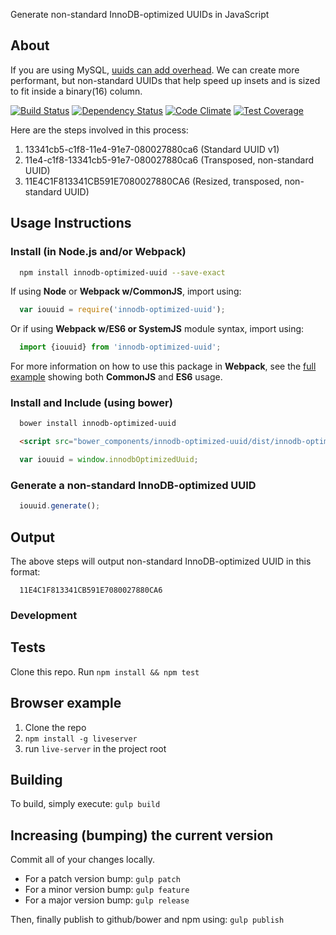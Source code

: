 Generate non-standard InnoDB-optimized UUIDs in JavaScript

## About
 
If you are using MySQL, [uuids can add overhead](http://www.percona.com/blog/2014/12/19/store-uuid-optimized-way/). We can create
more performant, but non-standard UUIDs that help speed up insets
and is sized to fit inside a binary(16) column.

[![Build Status](https://travis-ci.org/fisdap/innodb-optimized-uuid.svg)](https://travis-ci.org/fisdap/innodb-optimized-uuid) [![Dependency Status](https://gemnasium.com/fisdap/innodb-optimized-uuid.svg)](https://gemnasium.com/fisdap/innodb-optimized-uuid) [![Code Climate](https://codeclimate.com/github/fisdap/innodb-optimized-uuid/badges/gpa.svg)](https://codeclimate.com/github/fisdap/innodb-optimized-uuid) [![Test Coverage](https://codeclimate.com/github/fisdap/innodb-optimized-uuid/badges/coverage.svg)](https://codeclimate.com/github/fisdap/innodb-optimized-uuid)

Here are the steps involved in this process:

1. 13341cb5-c1f8-11e4-91e7-080027880ca6 (Standard UUID v1)
2. 11e4-c1f8-13341cb5-91e7-080027880ca6 (Transposed, non-standard UUID)
3. 11E4C1F813341CB591E7080027880CA6 (Resized, transposed, non-standard UUID)

## Usage Instructions

### Install (in Node.js and/or Webpack)

```bash
  npm install innodb-optimized-uuid --save-exact
```

If using **Node** or **Webpack w/CommonJS**, import using:

```js
  var iouuid = require('innodb-optimized-uuid');
```

Or if using **Webpack w/ES6 or SystemJS** module syntax, import using:

```js
  import {iouuid} from 'innodb-optimized-uuid';
```

For more information on how to use this package in **Webpack**, see the [full example](https://github.com/fisdap/innodb-optimized-uuid-webpack-example) showing both **CommonJS** and **ES6** usage.

###  Install and Include (using bower)

```bash
  bower install innodb-optimized-uuid
```

```html
  <script src="bower_components/innodb-optimized-uuid/dist/innodb-optimized-uuid.js"></script>
```

```js
  var iouuid = window.innodbOptimizedUuid;
```

### Generate a non-standard InnoDB-optimized UUID

```js
  iouuid.generate();
```

## Output

The above steps will output non-standard InnoDB-optimized UUID in this format:

```
  11E4C1F813341CB591E7080027880CA6
```

### Development

## Tests

Clone this repo.
Run `npm install && npm test`

## Browser example

1. Clone the repo
2. `npm install -g liveserver`
3. run `live-server` in the project root

## Building

To build, simply execute:
`gulp build`

## Increasing (bumping) the current version

Commit all of your changes locally.

- For a patch version bump: `gulp patch`
- For a minor version bump: `gulp feature`
- For a major version bump: `gulp release`

Then, finally publish to github/bower and npm using: `gulp publish`

